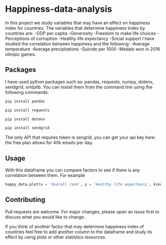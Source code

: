 # Happiness-data-analysis

In this project we study variables that may have an effect on happiness index for countries.
The variables that determine happiness index by countries are:
    -GDP per capita
    -Generosity
    -Freedom to make life choices
    -Perceptions of corruption
    -Healthy life expectancy
    -Social support
I have studied the correlation between happiness and the following:
    -Average temperature
    -Average precipitations
    -Suicide per 1000
    -Medals won in 2016 olimpic games.

## Packages 

I have used python packages such as: pandas, requests, numpy, dotenv, sendgrid, smtplib. You can install them from the command line using the following commands: 

```bash
pip install pandas
```

```bash
pip install requests
```

```bash
pip install dotenv
```

```bash
pip install sendgrid
```

The only API that requires token is sengrid, you can get your api key here: 
the free plan allows for 40k emails per day.

## Usage

With this dataframe you can compare factors to see if there is any correlation between them. For example 

```python
happy_data.plot(x = 'Overall rank', y = 'Healthy life expectancy', kind = 'scatter') # returns scatter plot comparing Happiness score and Health life expectancy of countries
```

## Contributing
Pull requests are welcome. For major changes, please open an issue first to discuss what you would like to change.

If you think of another factor that may determine happiness index of countries feel free to add another column to the dataframe and study its effect by using plots or other statistics resources.
